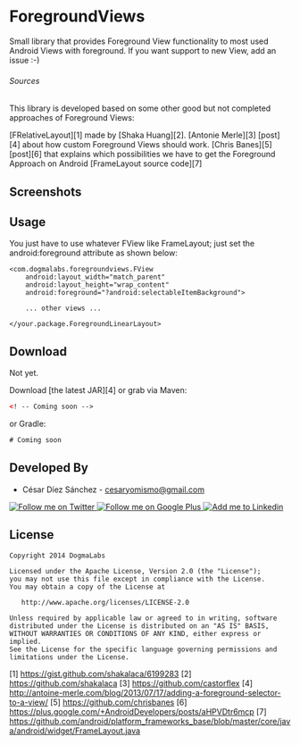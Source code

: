 ForegroundViews
=======
Small library that provides Foreground View functionality to most used Android Views with foreground.
If you want support to new View, add an issue :-)

<h6> Sources </h6>
This library is developed based on some other good but not completed approaches of Foreground Views:

[FRelativeLayout][1] made by [Shaka Huang][2].
[Antonie Merle][3] [post][4] about how custom Foreground Views should work.
[Chris Banes][5] [post][6] that explains which possibilities we have to get the Foreground Approach on Android
[FrameLayout source code][7]

Screenshots
-----------

Usage
-----
You just have to use whatever FView like FrameLayout; just set the android:foreground attribute as shown below:
```
<com.dogmalabs.foregroundviews.FView
    android:layout_width="match_parent"
    android:layout_height="wrap_content"
    android:foreground="?android:selectableItemBackground">

    ... other views ...

</your.package.ForegroundLinearLayout>
```

Download
--------
Not yet.

Download [the latest JAR][4] or grab via Maven:
```xml
<! -- Coming soon -->
```
or Gradle:
```groovy
# Coming soon
```

Developed By
------------

* César Díez Sánchez - <cesaryomismo@gmail.com>

<a href="https://twitter.com/menorking">
  <img alt="Follow me on Twitter" src="http://imageshack.us/a/img812/3923/smallth.png" />
</a>
<a href="https://plus.google.com/115273462230054581675">
  <img alt="Follow me on Google Plus" src="http://imageshack.us/a/img203/4712/smallg.png" />
</a>
<a href="http://www.linkedin.com/in/cesardiezsanchez">
  <img alt="Add me to Linkedin" src="http://imageshack.us/a/img41/7877/smallld.png" />
</a>

License
-------

    Copyright 2014 DogmaLabs

    Licensed under the Apache License, Version 2.0 (the "License");
    you may not use this file except in compliance with the License.
    You may obtain a copy of the License at

       http://www.apache.org/licenses/LICENSE-2.0

    Unless required by applicable law or agreed to in writing, software
    distributed under the License is distributed on an "AS IS" BASIS,
    WITHOUT WARRANTIES OR CONDITIONS OF ANY KIND, either express or implied.
    See the License for the specific language governing permissions and
    limitations under the License.


[1] https://gist.github.com/shakalaca/6199283
[2] https://github.com/shakalaca
[3] https://github.com/castorflex
[4] http://antoine-merle.com/blog/2013/07/17/adding-a-foreground-selector-to-a-view/
[5] https://github.com/chrisbanes
[6] https://plus.google.com/+AndroidDevelopers/posts/aHPVDtr6mcp
[7] https://github.com/android/platform_frameworks_base/blob/master/core/java/android/widget/FrameLayout.java
